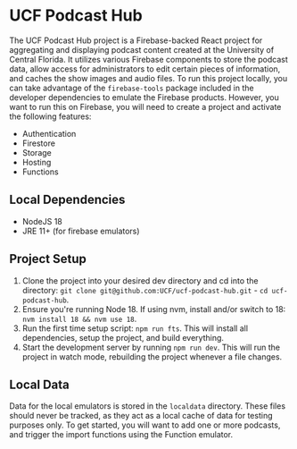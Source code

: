 # UCF Podcast Hub

The UCF Podcast Hub project is a Firebase-backed React project for aggregating and displaying podcast content created at the University of Central Florida. It utilizes various Firebase components to store the podcast data, allow access for administrators to edit certain pieces of information, and caches the show images and audio files. To run this project locally, you can take advantage of the `firebase-tools` package included in the developer dependencies to emulate the Firebase products. However, you want to run this on Firebase, you will need to create a project and activate the following features:

- Authentication
- Firestore
- Storage
- Hosting
- Functions

## Local Dependencies

- NodeJS 18
- JRE 11+ (for firebase emulators)

## Project Setup

1. Clone the project into your desired dev directory and cd into the directory: `git clone git@github.com:UCF/ucf-podcast-hub.git` - `cd ucf-podcast-hub`.
2. Ensure you're running Node 18. If using nvm, install and/or switch to 18: `nvm install 18 && nvm use 18`.
3. Run the first time setup script: `npm run fts`. This will install all dependencies, setup the project, and build everything.
4. Start the development server by running `npm run dev`. This will run the project in watch mode, rebuilding the project whenever a file changes.

## Local Data

Data for the local emulators is stored in the `localdata` directory. These files should never be tracked, as they act as a local cache of data for testing purposes only. To get started, you will want to add one or more podcasts, and trigger the import functions using the Function emulator.
